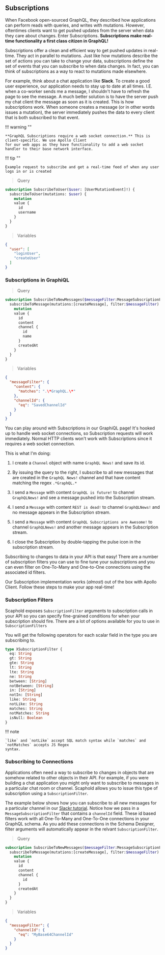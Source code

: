 ## Subscriptions

When Facebook open-sourced GraphQL, they described how applications can perform reads
with queries, and writes with mutations. However, oftentimes clients want to get pushed
updates from the server when data they care about changes. Enter Subscriptions. **Subscriptions
make real-time functionality a first class citizen in GraphQL!**

Subscriptions offer a clean and efficient way to get pushed updates in real-time. They act
in parallel to mutations. Just like how mutations describe the set of actions you can
take to change your data, subscriptions define the set of events that you can subscribe
to when data changes. In fact, you can think of subscriptions as a way to react to
mutations made elsewhere.

For example, think about a chat application like **Slack**. To create a good user experience,
our application needs to stay up to date at all times. I.E. when a co-worker sends me a message,
I shouldn't have to refresh the page to see the message. A much better solution is to have the
server push my chat client the message as soon as it is created. This is how subscriptions work.
When someone creates a message (or in other words issues a mutation), the server immediately
pushes the data to every client that is both subscribed to that event.

!!! warning ""

    **GraphQL Subscriptions require a web socket connection.** This is client-specific. We use Apollo Client
    for our web apps as they have functionality to add a web socket handler to their base network interface.

!!! tip ""

    Example request to subscribe and get a real-time feed of when any user logs in or is created

> Query

```graphql
subscription SubscribeToUser($user: [UserMutationEvent]!) {
  subscribeToUser(mutations: $user) {
    mutation
    value {
      id
      username
    }
  }
}
```

> Variables

```json
{
  "user": [
    "loginUser",
    "createUser"
  ]
}
```

### Subscriptions in GraphiQL

> Query

```graphql
subscription SubscribeToNewMessages($messageFilter:MessageSubscriptionFilter) {
  subscribeToMessage(mutations:[createMessage], filter:$messageFilter) {
    mutation
    value {
      id
      content
      channel {
        id
        name
      }
      createdAt
    }
  }
}
```

> Variables

```json
{
  "messageFilter": {
    "content": {
      "matches": ".\*GraphQL.\*"
    },
    "channelId": {
      "eq": "SavedChannelId"
    }
  }
}
```

You can play around with Subscriptions in our GraphiQL page! It's hooked up to handle web socket connections, so Subscription
requests will work immediately. Normal HTTP clients won't work with Subscriptions since it requires a web socket connection.

<!--<img src="/images/subscriptions/subs2.gif" alt="Subscriptions in GraphiQL" />-->

This is what I'm doing:

1) I create a `Channel` object with name `GraphQL News!` and save its id.

2) By issuing the query to the right, I subscribe to all new messages that are created in the `GraphQL News!` channel
and that have content matching the regex `.*GraphQL.*`

3) I send a `Message` with content `GraphQL is future!` to channel `GraphQLNews!` and see a message pushed into the Subscription stream.

4) I send a `Message` with content `REST is dead!` to channel `GraphQLNews!` and no message appears in the Subscription stream.

5) I send a `Message` with content `GraphQL Subscriptions are Awesome!` to channel `GraphQLNews!` and another message appears in the Subscription stream.

6) I close the Subscription by double-tapping the pulse icon in the subscription stream.

Subscribing to changes to data in your API is that easy! There are a number of subscription filters you can use to
fine tune your subscriptions and you can even filter on One-To-Many and One-to-One connections using the associated
id filters.

Our Subscription implementation works (*almost*) out of the box with Apollo Client. Follow these
steps to make your app real-time!

### Subscription Filters

Scaphold exposes `SubscriptionFilter` arguments to subscription calls in your API so you can specify
fine-grained conditions for when your subscription should fire. There are a lot of options available
for you to use in `SubscriptionFilters`

You will get the following operators for each scalar field in the type you are subscribing to.

```graphql
type XSubscriptionFilter {
  eq: String
  gt: String
  gte: String
  lt: String
  lte: String
  ne: String
  between: [String]
  notBetween: [String]
  in: [String]
  notIn: [String]
  like: String
  notLike: String
  matches: String
  notMatches: String
  isNull: Boolean
}
```

!!! note

    `like` and `notLike` accept SQL match syntax while `matches` and `notMatches` accepts JS Regex
    syntax.

### Subscribing to Connections

Applications often need a way to subscribe to changes in objects that are somehow related to
other objects in their API. For example, if you were building a chat application you might
only want to subscribe to messages in a particular chat room or channel. Scaphold allows you to
issue this type of subscription using a `SubscriptionFilter`.

The example below shows how you can subscribe to all new messages for a particular channel
in our [Slackr tutorial](https://scaphold.io/community/blog/2016-11-10-build-realtime-apps-with-subs/).
Notice how we pass in a `MessageSubscriptionFilter` that contains a `channelId` field. These id based
filters work with all One-To-Many and One-To-One connections in your GraphQL schema. As you add
these connections in the Schema Designer, filter arguments will automatically appear in the relvant
`SubscriptionFilter`.

> Query

```graphql
subscription SubscribeToNewMessages($messageFilter:MessageSubscriptionFilter) {
  subscribeToMessage(mutations:[createMessage], filter:$messageFilter) {
    mutation
    value {
      id
      content
      channel {
        id
      }
      createdAt
    }
  }
}
```

> Variables

```json
{
  "messageFilter": {
    "channelId": {
      "eq": "MyBase64ChannelId"
    }
  }
}
```
